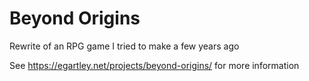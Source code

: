 # Beyond Origins

Rewrite of an RPG game I tried to make a few years ago

See <a href="https://egartley.net/projects/beyond-origins/?via=beyondoriginsgithubreadmemd">https://egartley.net/projects/beyond-origins/</a> for more information
